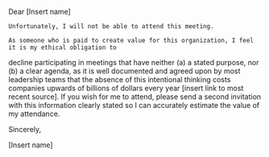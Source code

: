    

 Dear [Insert name]   

    Unfortunately, I will not be able to attend this meeting.  

    As someone who is paid to create value for this organization, I feel it is my ethical obligation to
decline participating in meetings that have neither (a) a stated purpose, nor (b) a clear agenda, as it is
well documented and agreed upon by most leadership teams that the absence of this intentional thinking costs
companies upwards of billions of dollars every year [insert link to most recent source]. If you wish for me to
attend, please send a second invitation with this information clearly stated so I can accurately estimate the
value of my attendance.   

   Sincerely,   

   [Insert name]